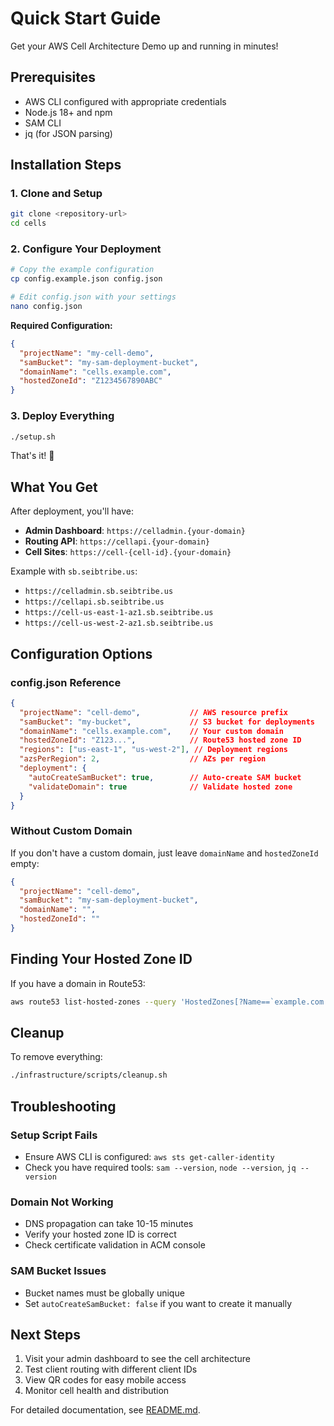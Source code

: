# Quick Start Guide

Get your AWS Cell Architecture Demo up and running in minutes!

## Prerequisites

- AWS CLI configured with appropriate credentials
- Node.js 18+ and npm
- SAM CLI
- jq (for JSON parsing)

## Installation Steps

### 1. Clone and Setup
```bash
git clone <repository-url>
cd cells
```

### 2. Configure Your Deployment
```bash
# Copy the example configuration
cp config.example.json config.json

# Edit config.json with your settings
nano config.json
```

**Required Configuration:**
```json
{
  "projectName": "my-cell-demo",
  "samBucket": "my-sam-deployment-bucket",
  "domainName": "cells.example.com",
  "hostedZoneId": "Z1234567890ABC"
}
```

### 3. Deploy Everything
```bash
./setup.sh
```

That's it! 🎉

## What You Get

After deployment, you'll have:

- **Admin Dashboard**: `https://celladmin.{your-domain}`
- **Routing API**: `https://cellapi.{your-domain}`
- **Cell Sites**: `https://cell-{cell-id}.{your-domain}`

Example with `sb.seibtribe.us`:
- `https://celladmin.sb.seibtribe.us`
- `https://cellapi.sb.seibtribe.us`
- `https://cell-us-east-1-az1.sb.seibtribe.us`
- `https://cell-us-west-2-az1.sb.seibtribe.us`

## Configuration Options

### config.json Reference

```json
{
  "projectName": "cell-demo",           // AWS resource prefix
  "samBucket": "my-bucket",             // S3 bucket for deployments
  "domainName": "cells.example.com",    // Your custom domain
  "hostedZoneId": "Z123...",            // Route53 hosted zone ID
  "regions": ["us-east-1", "us-west-2"], // Deployment regions
  "azsPerRegion": 2,                    // AZs per region
  "deployment": {
    "autoCreateSamBucket": true,        // Auto-create SAM bucket
    "validateDomain": true              // Validate hosted zone
  }
}
```

### Without Custom Domain

If you don't have a custom domain, just leave `domainName` and `hostedZoneId` empty:

```json
{
  "projectName": "cell-demo",
  "samBucket": "my-sam-deployment-bucket",
  "domainName": "",
  "hostedZoneId": ""
}
```

## Finding Your Hosted Zone ID

If you have a domain in Route53:

```bash
aws route53 list-hosted-zones --query 'HostedZones[?Name==`example.com.`].Id' --output text
```

## Cleanup

To remove everything:
```bash
./infrastructure/scripts/cleanup.sh
```

## Troubleshooting

### Setup Script Fails
- Ensure AWS CLI is configured: `aws sts get-caller-identity`
- Check you have required tools: `sam --version`, `node --version`, `jq --version`

### Domain Not Working
- DNS propagation can take 10-15 minutes
- Verify your hosted zone ID is correct
- Check certificate validation in ACM console

### SAM Bucket Issues
- Bucket names must be globally unique
- Set `autoCreateSamBucket: false` if you want to create it manually

## Next Steps

1. Visit your admin dashboard to see the cell architecture
2. Test client routing with different client IDs
3. View QR codes for easy mobile access
4. Monitor cell health and distribution

For detailed documentation, see [README.md](README.md).
